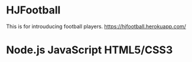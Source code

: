 # HJFootball
This is for introuducing football players.
https://hjfootball.herokuapp.com/

# Node.js JavaScript HTML5/CSS3
